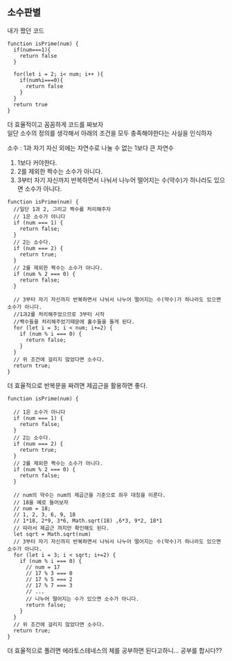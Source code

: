 <h2>소수판별</h2>

내가 짰던 코드
```
function isPrime(num) {
  if(num===1){
    return false
  }

  for(let i = 2; i< num; i++ ){
    if(num%i===0){
      return false
    }
  }
  return true
}
```
더 효율적이고 꼼꼼하게 코드를 짜보자<br>
일단 소수의 정의를 생각해서 아래의 조건을 모두 충족해야한다는 사실을 인식하자

 소수 : 1과 자기 자신 외에는 자연수로 나눌 수 없는 1보다 큰 자연수

 1. 1보다 커야한다. 
 2. 2를 제외한 짝수는 소수가 아니다.
 3. 3부터 자기 자신까지 반복하면서 나눠서 나누어 떨어지는 수(약수)가 하나라도 있으면 소수가 아니다.

```
function isPrime(num) {
  //일단 1과 2, 그리고 짝수를 처리해주자
  // 1은 소수가 아니다
  if (num === 1) {
    return false;
  }
  // 2는 소수다.
  if (num === 2) {
    return true;
  } 
  // 2를 제외한 짝수는 소수가 아니다.
  if (num % 2 === 0) {
    return false;
  }

  // 3부터 자기 자신까지 반복하면서 나눠서 나누어 떨어지는 수(약수)가 하나라도 있으면 소수가 아니다.
  //1과2를 처리해주었으므로 3부터 시작
  //짝수들을 처리해주었기때문에 홀수들을 돌게 된다.
  for (let i = 3; i < num; i+=2) {
    if (num % i === 0) {
      return false;
    }
  }
  // 위 조건에 걸리지 않았다면 소수다.
  return true;
}
```

더 효율적으로 반복문을 짜려면 제곱근을 활용하면 좋다.
```
function isPrime(num) {
  
  // 1은 소수가 아니다
  if (num === 1) {
    return false;
  }
  // 2는 소수다.
  if (num === 2) {
    return true;
  } 
  // 2를 제외한 짝수는 소수가 아니다.
  if (num % 2 === 0) {
    return false;
  }

  // num의 약수는 num의 제곱근을 기준으로 좌우 대칭을 이룬다.
  // 18을 예로 들어보자
  // num = 18;
  // 1, 2, 3, 6, 9, 18
  // 1*18, 2*9, 3*6, Math.sqrt(18) ,6*3, 9*2, 18*1
  // 따라서 제곱근 까지만 확인해도 된다.
  let sqrt = Math.sqrt(num)
  // 3부터 자기 자신까지 반복하면서 나눠서 나누어 떨어지는 수(약수)가 하나라도 있으면 소수가 아니다.
  for (let i = 3; i < sqrt; i+=2) {
    if (num % i === 0) {
      // num = 17
      // 17 % 3 === 0
      // 17 % 5 === 2
      // 17 % 7 === 3
      // ...
      // 나누어 떨어지는 수가 있으면 소수가 아니다.
      return false;
    }
  }
  // 위 조건에 걸리지 않았다면 소수다.
  return true;
}
```

더 효율적으로 풀려면 에라토스테네스의 체를 공부하면 된다고하니... 공부를 합시다??
